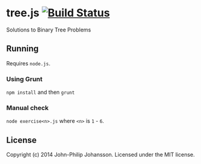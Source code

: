 # tree.js [![Build Status](https://travis-ci.org/seriema/tree.js.svg?branch=master)](https://travis-ci.org/seriema/tree.js)

Solutions to Binary Tree Problems

## Running

Requires `node.js`.

### Using Grunt

`npm install` and then `grunt`

### Manual check

`node exercise<n>.js` where `<n>` is `1` - `6`.

## License
Copyright (c) 2014 John-Philip Johansson. Licensed under the MIT license.
